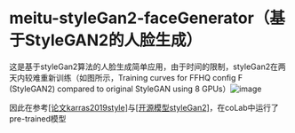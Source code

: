 # meitu-styleGan2-faceGenerator（基于StyleGAN2的人脸生成）

这是基于styleGan2算法的人脸生成简单应用，由于时间的限制，styleGan2在两天内较难重新训练（如图所示，Training curves for FFHQ config F (StyleGAN2) compared to original StyleGAN using 8 GPUs）![image](https://github.com/NVlabs/stylegan2/blob/master/docs/stylegan2-training-curves.png?raw=true)

因此在参考[[论文karras2019style]](https://arxiv.org/abs/1812.04948)与[[开源模型styleGan2]](https://github.com/NVlabs/stylegan2)，在coLab中运行了pre-trained模型



